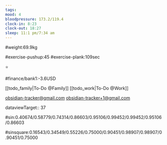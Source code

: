 ```yaml
---
tags: 
mood: 4
bloodpressure: 173.2/119.4
clock-in: 8:23
clock-out: 18:27
sleep: 11:1 pm/7:34 am
---
```


#weight:69.9kg

#exercise-pushup:45
#exercise-plank:109sec


⭐

#finance/bank1:-3.6USD

[[todo_family|To-Do @Family]]
[[todo_work|To-Do @Work]]

obsidian-tracker@gmail.com
obsidian-tracker+1@gmail.com


dataviewTarget:: 37

#sin:0.40674/0.58779/0.74314/0.86603/0.95106/0.99452/0.99452/0.95106/0.86603

#sinsquare:0.16543/0.34549/0.55226/0.75000/0.90451/0.98907/0.98907/0.90451/0.75000

